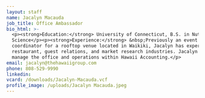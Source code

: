 ```yaml
---
layout: staff
name: Jacalyn Macauda
job_title: Office Ambassador
bio_html: >-
  <p><strong>Education:</strong> University of Connecticut, B.S. in Nutritional
  Science</p><p><strong>Experience:</strong> &nbsp;Previously an event
  coordinator for a rooftop venue located in Waikiki, Jacalyn has experience in
  restaurant, guest relations, and market research industries. Jacalyn helps
  manage the office and operations within Hawaii Accounting.</p>
email: jacalyn@thehawaiigroup.com
phone: 808-529-9990
linkedin:
vcard: /downloads/Jacalyn-Macauda.vcf
profile_image: /uploads/Jacalyn Macauda.jpeg
---
```


